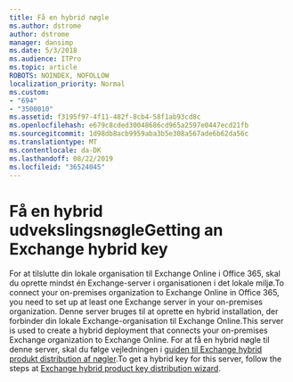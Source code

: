 ```yaml
---
title: Få en hybrid nøgle
ms.author: dstrome
author: dstrome
manager: dansimp
ms.date: 5/3/2018
ms.audience: ITPro
ms.topic: article
ROBOTS: NOINDEX, NOFOLLOW
localization_priority: Normal
ms.custom:
- "694"
- "3500010"
ms.assetid: f3195f97-4f11-482f-8cb4-58f1ab93cd8c
ms.openlocfilehash: e679c8cded30048686cd965a2597e0447ecd21fb
ms.sourcegitcommit: 1d98db8acb9959aba3b5e308a567ade6b62da56c
ms.translationtype: MT
ms.contentlocale: da-DK
ms.lasthandoff: 08/22/2019
ms.locfileid: "36524045"
---
```

# <a name="getting-an-exchange-hybrid-key"></a><span data-ttu-id="ec25d-102">Få en hybrid udvekslingsnøgle</span><span class="sxs-lookup"><span data-stu-id="ec25d-102">Getting an Exchange hybrid key</span></span>

<span data-ttu-id="ec25d-103">For at tilslutte din lokale organisation til Exchange Online i Office 365, skal du oprette mindst én Exchange-server i organisationen i det lokale miljø.</span><span class="sxs-lookup"><span data-stu-id="ec25d-103">To connect your on-premises organization to Exchange Online in Office 365, you need to set up at least one Exchange server in your on-premises organization.</span></span> <span data-ttu-id="ec25d-104">Denne server bruges til at oprette en hybrid installation, der forbinder din lokale Exchange-organisation til Exchange Online.</span><span class="sxs-lookup"><span data-stu-id="ec25d-104">This server is used to create a hybrid deployment that connects your on-premises Exchange organization to Exchange Online.</span></span> <span data-ttu-id="ec25d-105">For at få en hybrid nøgle til denne server, skal du følge vejledningen i [guiden til Exchange hybrid produkt distribution af nøgler](https://aka.ms/hybridkey).</span><span class="sxs-lookup"><span data-stu-id="ec25d-105">To get a hybrid key for this server, follow the steps at [Exchange hybrid product key distribution wizard](https://aka.ms/hybridkey).</span></span>
  